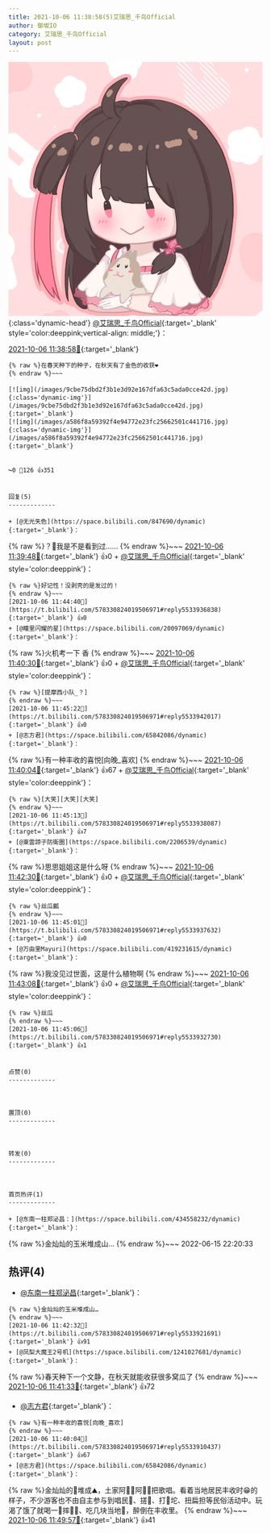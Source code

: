 ```yaml
---
title: 2021-10-06 11:38:58(5)艾瑞思_千鸟Official
author: 御坂IO
category: 艾瑞思_千鸟Official
layout: post
---
```


![img](/images/7e08840c56f251de28bdf766b647bd5fe9a5d50a.jpg){:class='dynamic-head'}
[@艾瑞思_千鸟Official](https://space.bilibili.com/1090010845/dynamic){:target='_blank' style='color:deeppink;vertical-align: middle;'}：

[2021-10-06 11:38:58🔗](https://t.bilibili.com/578330824019506971){:target='_blank'}

~~~
{% raw %}在春天种下的种子，在秋天有了金色的收获❤️
{% endraw %}~~~

[![img](/images/9cbe75dbd2f3b1e3d92e167dfa63c5ada0cce42d.jpg){:class='dynamic-img'}](/images/9cbe75dbd2f3b1e3d92e167dfa63c5ada0cce42d.jpg){:target='_blank'}
[![img](/images/a586f8a59392f4e94772e23fc25662501c441716.jpg){:class='dynamic-img'}](/images/a586f8a59392f4e94772e23fc25662501c441716.jpg){:target='_blank'}


↪️0 💬126 👍351


回复(5)
-------------

+ [@无光失色](https://space.bilibili.com/847690/dynamic){:target='_blank'}：
~~~
{% raw %}？🤔我是不是看到过......
{% endraw %}~~~
[2021-10-06 11:39:48🔗](https://t.bilibili.com/578330824019506971#reply5533894806){:target='_blank'} 👍0
    + [@艾瑞思_千鸟Official](https://space.bilibili.com/1090010845/dynamic){:target='_blank' style='color:deeppink'}：
~~~
{% raw %}好记性！没剥壳的是发过的！
{% endraw %}~~~
[2021-10-06 11:44:40🔗](https://t.bilibili.com/578330824019506971#reply5533936838){:target='_blank'} 👍0
+ [@瞳里闪耀的星](https://space.bilibili.com/20097069/dynamic){:target='_blank'}：
~~~
{% raw %}火机考一下 香
{% endraw %}~~~
[2021-10-06 11:40:30🔗](https://t.bilibili.com/578330824019506971#reply5533906784){:target='_blank'} 👍0
    + [@艾瑞思_千鸟Official](https://space.bilibili.com/1090010845/dynamic){:target='_blank' style='color:deeppink'}：
~~~
{% raw %}[提摩西小队_？]
{% endraw %}~~~
[2021-10-06 11:45:22🔗](https://t.bilibili.com/578330824019506971#reply5533942017){:target='_blank'} 👍0
+ [@志方君](https://space.bilibili.com/65842086/dynamic){:target='_blank'}：
~~~
{% raw %}有一种丰收的喜悦[向晚_喜欢]
{% endraw %}~~~
[2021-10-06 11:40:04🔗](https://t.bilibili.com/578330824019506971#reply5533910437){:target='_blank'} 👍67
    + [@艾瑞思_千鸟Official](https://space.bilibili.com/1090010845/dynamic){:target='_blank' style='color:deeppink'}：
~~~
{% raw %}[大笑][大笑][大笑]
{% endraw %}~~~
[2021-10-06 11:45:13🔗](https://t.bilibili.com/578330824019506971#reply5533938087){:target='_blank'} 👍7
+ [@東雲諒子防衛圈](https://space.bilibili.com/2206539/dynamic){:target='_blank'}：
~~~
{% raw %}思思姐姐这是什么呀
{% endraw %}~~~
[2021-10-06 11:42:30🔗](https://t.bilibili.com/578330824019506971#reply5533917683){:target='_blank'} 👍0
    + [@艾瑞思_千鸟Official](https://space.bilibili.com/1090010845/dynamic){:target='_blank' style='color:deeppink'}：
~~~
{% raw %}丝瓜瓤
{% endraw %}~~~
[2021-10-06 11:45:01🔗](https://t.bilibili.com/578330824019506971#reply5533937632){:target='_blank'} 👍0
+ [@万由里Mayuri](https://space.bilibili.com/419231615/dynamic){:target='_blank'}：
~~~
{% raw %}我没见过世面，这是什么植物啊
{% endraw %}~~~
[2021-10-06 11:43:08🔗](https://t.bilibili.com/578330824019506971#reply5533923131){:target='_blank'} 👍0
    + [@艾瑞思_千鸟Official](https://space.bilibili.com/1090010845/dynamic){:target='_blank' style='color:deeppink'}：
~~~
{% raw %}丝瓜
{% endraw %}~~~
[2021-10-06 11:45:06🔗](https://t.bilibili.com/578330824019506971#reply5533932730){:target='_blank'} 👍1


点赞(0)
-------------



置顶(0)
-------------



转发(0)
-------------



首页热评(1)
-------------

+ [@东南一柱郑泌昌：](https://space.bilibili.com/434558232/dynamic){:target='_blank'}：
~~~
{% raw %}金灿灿的玉米堆成山…
{% endraw %}~~~
2022-06-15 22:20:33


热评(4)
-------------

+ [@东南一柱郑泌昌](https://space.bilibili.com/434558232/dynamic){:target='_blank'}：
~~~
{% raw %}金灿灿的玉米堆成山…
{% endraw %}~~~
[2021-10-06 11:42:32🔗](https://t.bilibili.com/578330824019506971#reply5533921691){:target='_blank'} 👍91
+ [@凤梨大魔王2号机](https://space.bilibili.com/1241027681/dynamic){:target='_blank'}：
~~~
{% raw %}春天种下一个文静，在秋天就能收获很多窝瓜了
{% endraw %}~~~
[2021-10-06 11:41:33🔗](https://t.bilibili.com/578330824019506971#reply5533915863){:target='_blank'} 👍72
+ [@志方君](https://space.bilibili.com/65842086/dynamic){:target='_blank'}：
~~~
{% raw %}有一种丰收的喜悦[向晚_喜欢]
{% endraw %}~~~
[2021-10-06 11:40:04🔗](https://t.bilibili.com/578330824019506971#reply5533910437){:target='_blank'} 👍67
+ [@志方君](https://space.bilibili.com/65842086/dynamic){:target='_blank'}：
~~~
{% raw %}金灿灿的🌽堆成⛰，土家阿👦🏻阿👧🏻把歌唱。看着当地居民丰收时😁的样子，不少游客也不由自主参与到唱民🎼、搓🌽、打🍚坨、扭扁担等民俗活动中。玩渴了饿了就喝一🥣摔🥣🍶、吃几块当地🥓，醉倒在丰收里。
{% endraw %}~~~
[2021-10-06 11:49:57🔗](https://t.bilibili.com/578330824019506971#reply5533964541){:target='_blank'} 👍41


